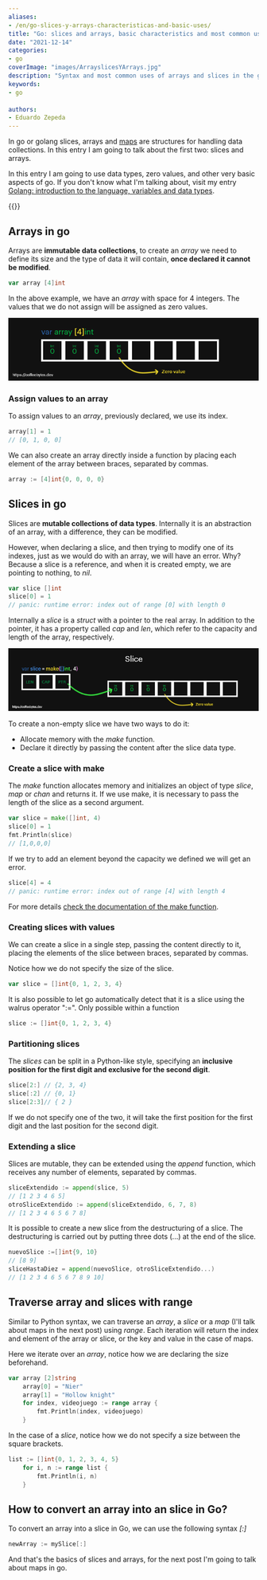 ```yaml
---
aliases:
- /en/go-slices-y-arrays-characteristicas-and-basic-uses/
title: "Go: slices and arrays, basic characteristics and most common uses"
date: "2021-12-14"
categories:
- go
coverImage: "images/ArrayslicesYArrays.jpg"
description: "Syntax and most common uses of arrays and slices in the go programming language. I also explain how to use the make function in slices."
keywords:
- go

authors:
- Eduardo Zepeda
---
```


In go or golang slices, arrays and [maps](/en/go-maps-o-dictionaries/) are structures for handling data collections. In this entry I am going to talk about the first two: slices and arrays.

In this entry I am going to use data types, zero values, and other very basic aspects of go. If you don't know what I'm talking about, visit my entry [Golang: introduction to the language, variables and data types](/en/go-programming-language-introduction-to-variables-and-data-types/).

{{<box link="/en/pages/go-programming-language-tutorial/" type="info" message="Hey! did you know that I wrote a completely Free Go programming language tutorial?, you can find it directly in the top menu bar or clicking this box.">}}

## Arrays in go

Arrays are **immutable data collections**, to create an _array_ we need to define its size and the type of data it will contain, **once declared it cannot be modified**.

```go
var array [4]int
```

In the above example, we have an _array_ with space for 4 integers. The values that we do not assign will be assigned as zero values.

![Structure of an array in go](images/arrayGolang-1.png)

### Assign values to an array

To assign values to an _array_, previously declared, we use its index.

```go
array[1] = 1
// [0, 1, 0, 0]
```

We can also create an array directly inside a function by placing each element of the array between braces, separated by commas.

```go
array := [4]int{0, 0, 0, 0}
```

## Slices in go

Slices are **mutable collections of data types**. Internally it is an abstraction of an array, with a difference, they can be modified.

However, when declaring a slice, and then trying to modify one of its indexes, just as we would do with an array, we will have an error. Why? Because a slice is a reference, and when it is created empty, we are pointing to nothing, to _nil_.

```go
var slice []int
slice[0] = 1
// panic: runtime error: index out of range [0] with length 0
```

Internally a _slice_ is a _struct_ with a pointer to the real array. In addition to the pointer, it has a property called _cap_ and _len_, which refer to the capacity and length of the array, respectively.

![Structure of a slice in go](images/sliceGolang.png "A slice pointer points to the data it contains")

To create a non-empty slice we have two ways to do it:

* Allocate memory with the _make_ function.
* Declare it directly by passing the content after the slice data type.

### Create a slice with make

The _make_ function allocates memory and initializes an object of type _slice_, _map_ or _chan_ and returns it. If we use make, it is necessary to pass the length of the slice as a second argument.

```go
var slice = make([]int, 4)
slice[0] = 1
fmt.Println(slice)
// [1,0,0,0]
```

If we try to add an element beyond the capacity we defined we will get an error.

```go
slice[4] = 4
// panic: runtime error: index out of range [4] with length 4
```

For more details [check the documentation of the make function](https://pkg.go.dev/builtin#make).

### Creating slices with values

We can create a slice in a single step, passing the content directly to it, placing the elements of the slice between braces, separated by commas.

Notice how we do not specify the size of the slice.

```go
var slice = []int{0, 1, 2, 3, 4}
```

It is also possible to let go automatically detect that it is a slice using the walrus operator ":=". Only possible within a function

```go
slice := []int{0, 1, 2, 3, 4}
```

### Partitioning slices

The _slices_ can be split in a Python-like style, specifying an **inclusive position for the first digit and exclusive for the second digit**.

```go
slice[2:] // {2, 3, 4}
slice[:2] // {0, 1}
slice[2:3]// { 2 }
```

If we do not specify one of the two, it will take the first position for the first digit and the last position for the second digit.

### Extending a slice

Slices are mutable, they can be extended using the _append_ function, which receives any number of elements, separated by commas.

```go
sliceExtendido := append(slice, 5)
// [1 2 3 4 6 5]
otroSliceExtendido := append(sliceExtendido, 6, 7, 8)
// [1 2 3 4 6 5 6 7 8]
```

It is possible to create a new slice from the destructuring of a slice. The destructuring is carried out by putting three dots (...) at the end of the slice.

```go
nuevoSlice :=[]int{9, 10}
// [8 9]
sliceHastaDiez = append(nuevoSlice, otroSliceExtendido...)
// [1 2 3 4 6 5 6 7 8 9 10]
```

## Traverse array and slices with range

Similar to Python syntax, we can traverse an _array_, a _slice_ or a _map_ (I'll talk about maps in the next post) using _range_. Each iteration will return the index and element of the array or slice, or the key and value in the case of maps.

Here we iterate over an _array_, notice how we are declaring the size beforehand.

```go
var array [2]string
    array[0] = "Nier"
    array[1] = "Hollow knight"
    for index, videojuego := range array {
    	fmt.Println(index, videojuego)
    }
```

In the case of a _slice_, notice how we do not specify a size between the square brackets.

```go
list := []int{0, 1, 2, 3, 4, 5}
    for i, n := range list {
    	fmt.Println(i, n)
    }
```

## How to convert an array into an slice in Go?

To convert an array into a slice in Go, we can use the following syntax *[:]*

```go
newArray := mySlice[:]
```

And that's the basics of slices and arrays, for the next post I'm going to talk about maps in go.